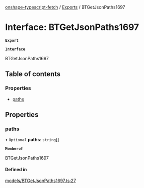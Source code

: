 [onshape-typescript-fetch](../README.md) / [Exports](../modules.md) / BTGetJsonPaths1697

# Interface: BTGetJsonPaths1697

**`Export`**

**`Interface`**

BTGetJsonPaths1697

## Table of contents

### Properties

- [paths](BTGetJsonPaths1697.md#paths)

## Properties

### paths

• `Optional` **paths**: `string`[]

**`Memberof`**

BTGetJsonPaths1697

#### Defined in

[models/BTGetJsonPaths1697.ts:27](https://github.com/toebes/onshape-typescript-fetch/blob/3e11ae1/models/BTGetJsonPaths1697.ts#L27)
